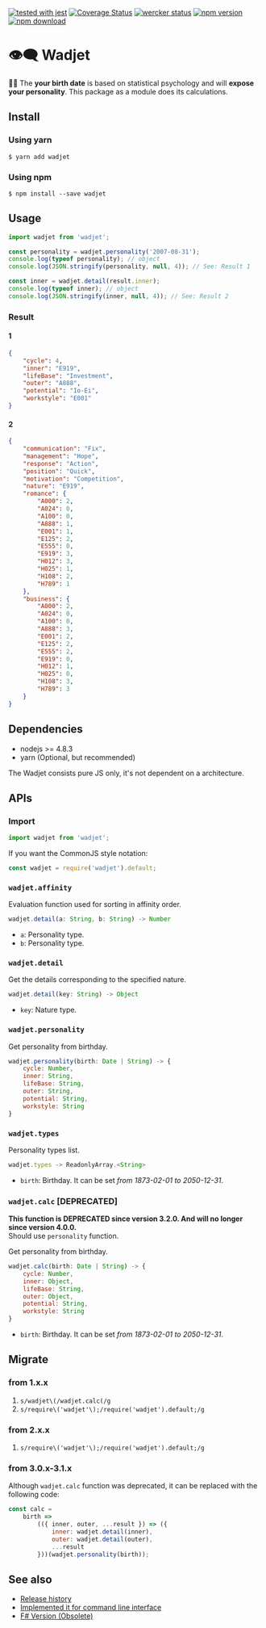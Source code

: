 [![tested with jest](https://img.shields.io/badge/tested_with-jest-99424f.svg)](https://github.com/facebook/jest)
[![Coverage Status](https://coveralls.io/repos/github/danmaq/wadjet/badge.svg?branch=master)](https://coveralls.io/github/danmaq/wadjet?branch=master)
[![wercker status](https://app.wercker.com/status/ad70bac2941458a3fd3f1ed329ff05ee/s/master "wercker status")](https://app.wercker.com/project/byKey/ad70bac2941458a3fd3f1ed329ff05ee)
[![npm version](https://badge.fury.io/js/wadjet.svg)](https://badge.fury.io/js/wadjet)
[![npm download](https://img.shields.io/npm/dm/wadjet.svg?style=flat-square)](https://npmjs.org/package/wadjet)

# 👁️‍🗨️ Wadjet

🔮🎂 The __your birth date__ is based on statistical psychology and will __expose your personality__.
This package as a module does its calculations.

## Install

### Using yarn

```SH
$ yarn add wadjet
```

### Using npm

```SH
$ npm install --save wadjet
```

## Usage

```JavaScript
import wadjet from 'wadjet';

const personality = wadjet.personality('2007-08-31');
console.log(typeof personality); // object
console.log(JSON.stringify(personality, null, 4)); // See: Result 1

const inner = wadjet.detail(result.inner);
console.log(typeof inner); // object
console.log(JSON.stringify(inner, null, 4)); // See: Result 2
```

### Result

#### 1

```JSON
{
    "cycle": 4,
    "inner": "E919",
    "lifeBase": "Investment",
    "outer": "A888",
    "potential": "Io-Ei",
    "workstyle": "E001"
}
```

#### 2

```JSON
{
    "communication": "Fix",
    "management": "Hope",
    "response": "Action",
    "position": "Quick",
    "motivation": "Competition",
    "nature": "E919",
    "romance": {
        "A000": 2,
        "A024": 0,
        "A100": 0,
        "A888": 1,
        "E001": 1,
        "E125": 2,
        "E555": 0,
        "E919": 3,
        "H012": 3,
        "H025": 1,
        "H108": 2,
        "H789": 1
    },
    "business": {
        "A000": 2,
        "A024": 0,
        "A100": 0,
        "A888": 3,
        "E001": 2,
        "E125": 2,
        "E555": 2,
        "E919": 0,
        "H012": 1,
        "H025": 0,
        "H108": 3,
        "H789": 3
    }
}
```

## Dependencies

* nodejs >= 4.8.3
* yarn (Optional, but recommended)

The Wadjet consists pure JS only, it's not dependent on a architecture.

## APIs

### Import

```JavaScript
import wadjet from 'wadjet';
```

If you want the CommonJS style notation:

```JavaScript
const wadjet = require('wadjet').default;
```

### `wadjet.affinity`

Evaluation function used for sorting in affinity order.

```JavaScript
wadjet.detail(a: String, b: String) -> Number
```

* `a`: Personality type.
* `b`: Personality type.

### `wadjet.detail`

Get the details corresponding to the specified nature.

```JavaScript
wadjet.detail(key: String) -> Object
```

* `key`: Nature type.

### `wadjet.personality`

Get personality from birthday.

```JavaScript
wadjet.personality(birth: Date | String) -> {
    cycle: Number,
    inner: String,
    lifeBase: String,
    outer: String,
    potential: String,
    workstyle: String
}
```

### `wadjet.types`

Personality types list.

```JavaScript
wadjet.types -> ReadonlyArray.<String>
```

* `birth`: Birthday. It can be set _from 1873-02-01 to 2050-12-31_.

### `wadjet.calc` [DEPRECATED]

__This function is DEPRECATED since version 3.2.0. And will no longer since version 4.0.0.__  
Should use `personality` function.

Get personality from birthday.

```JavaScript
wadjet.calc(birth: Date | String) -> {
    cycle: Number,
    inner: Object,
    lifeBase: String,
    outer: Object,
    potential: String,
    workstyle: String
}
```

* `birth`: Birthday. It can be set _from 1873-02-01 to 2050-12-31_.

## Migrate

### from 1.x.x

1. `s/wadjet\(/wadjet.calc(/g`
2. `s/require\('wadjet'\);/require('wadjet').default;/g`

### from 2.x.x

1. `s/require\('wadjet'\);/require('wadjet').default;/g`

### from 3.0.x-3.1.x

Although `wadjet.calc` function was deprecated, it can be replaced with the following code:

```JavaScript
const calc =
    birth =>
        (({ inner, outer, ...result }) => ({
            inner: wadjet.detail(inner),
            outer: wadjet.detail(outer),
            ...result
        }))(wadjet.personality(birth));
```

## See also

* [Release history](https://github.com/danmaq/wadjet/releases)
* [Implemented it for command line interface](https://github.com/danmaq/wadjet-cli)
* [F# Version (Obsolete)](https://github.com/danmaq/birth.fs)
